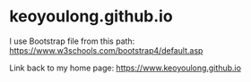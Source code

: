 # keoyoulong.github.io
I use Bootstrap file from this path: https://www.w3schools.com/bootstrap4/default.asp

Link back to my home page: https://www.keoyoulong.github.io
